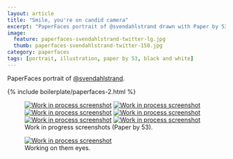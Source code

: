 ```yaml
---
layout: article
title: "Smile, you're on candid camera"
excerpt: "PaperFaces portrait of @svendahlstrand drawn with Paper by 53 on an iPad."
image: 
  feature: paperfaces-svendahlstrand-twitter-lg.jpg
  thumb: paperfaces-svendahlstrand-twitter-150.jpg
category: paperfaces
tags: [portrait, illustration, paper by 53, black and white]
---
```


PaperFaces portrait of [@svendahlstrand](http://twitter.com/svendahlstrand).

{% include boilerplate/paperfaces-2.html %}

<figure class="half">
  <a href="{{ site.url }}/images/paperfaces-svendahlstrand-process-1-lg.jpg"><img src="{{ site.url }}/images/paperfaces-svendahlstrand-process-1-600.jpg" alt="Work in process screenshot"></a>
  <a href="{{ site.url }}/images/paperfaces-svendahlstrand-process-2-lg.jpg"><img src="{{ site.url }}/images/paperfaces-svendahlstrand-process-2-600.jpg" alt="Work in process screenshot"></a>
  <a href="{{ site.url }}/images/paperfaces-svendahlstrand-process-3-lg.jpg"><img src="{{ site.url }}/images/paperfaces-svendahlstrand-process-3-600.jpg" alt="Work in process screenshot"></a>
  <a href="{{ site.url }}/images/paperfaces-svendahlstrand-process-4-lg.jpg"><img src="{{ site.url }}/images/paperfaces-svendahlstrand-process-4-600.jpg" alt="Work in process screenshot"></a>
  <a href="{{ site.url }}/images/paperfaces-svendahlstrand-process-5-lg.jpg"><img src="{{ site.url }}/images/paperfaces-svendahlstrand-process-5-600.jpg" alt="Work in process screenshot"></a>
  <a href="{{ site.url }}/images/paperfaces-svendahlstrand-process-6-lg.jpg"><img src="{{ site.url }}/images/paperfaces-svendahlstrand-process-6-600.jpg" alt="Work in process screenshot"></a>
  <figcaption>Work in progress screenshots (Paper by 53).</figcaption>
</figure>

<figure>
  <a href="{{ site.url }}/images/paperfaces-svendahlstrand-process-7-lg.jpg"><img src="{{ site.url }}/images/paperfaces-svendahlstrand-process-7-750.jpg" alt="Work in process screenshot"></a>
  <figcaption>Working on them eyes.</figcaption>
</figure>
